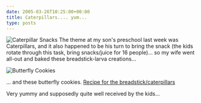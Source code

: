 ```yaml
---
date: 2005-03-26T10:25:00+00:00
title: Caterpillars.... yum...
type: posts
---
```

![Caterpillar Snacks](/images/DSC01756.JPG)
The theme at my son's preschool last week was Caterpillars, and it also happened to be his turn to bring the snack (the kids rotate through this task, bring snacks/juice for 16 people)... so my wife went all-out and baked these breadstick-larva creations...

![Butterfly Cookies](/images/DSC01763.JPG)

... and these butterfly cookies. [Recipe for the breadstick/caterpillars](https://familycrafts.about.com/od/creativesnacks/r/caterpilrecipe.htm)

Very yummy and supposedly quite well received by the kids...
